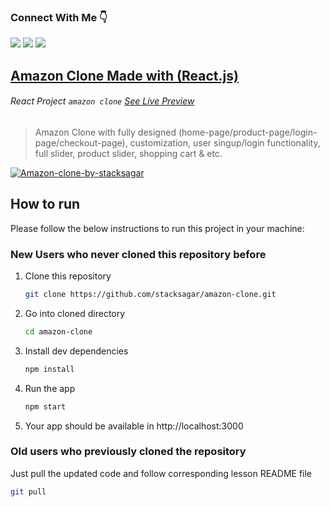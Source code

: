 ### Connect With Me 👇

[![](https://img.shields.io/badge/%20-Linkedin-blue?color=blue&labelColor=blue&logo=linkedin&logoColor=white)](https://www.linkedin.com/in/stacksagar '@stacksagar linkedin profile') [![](https://img.shields.io/badge/%20-Twitter-blue?color=blue&labelColor=blue&logo=twitter&logoColor=white)](https://www.twitter.com/stacksagar '@stacksagar twitter profile') [![](https://img.shields.io/badge/%20-Facebook-blue?color=blue&labelColor=blue&logo=facebook&logoColor=white)](https://www.facebook.com/stacksagar '@stacksagar facebook profile')

## <a href="https://stacksagar.github.io/amazon-clone"> Amazon Clone Made with (React.js) </a>

###### React Project `amazon clone` [See Live Preview](https://stacksagar.github.io/amazon-clone 'project of @stacksagar')

> Amazon Clone with fully designed (home-page/product-page/login-page/checkout-page), customization, user singup/login functionality, full slider, product slider, shopping cart & etc.
 
 <a href="https://stacksagar.github.io/amazon-clone" >
  <img src="https://i.ibb.co/9NLDZZ6/Amazon-clone-by-stacksagar.png" alt="Amazon-clone-by-stacksagar" border="0">
 </a>

<!-- HOW TO RUN -->

## How to run

Please follow the below instructions to run this project in your machine:

### New Users who never cloned this repository before

1. Clone this repository
   ```sh
   git clone https://github.com/stacksagar/amazon-clone.git
   ```
2. Go into cloned directory
   ```sh
   cd amazon-clone
   ```
3. Install dev dependencies
   ```sh
   npm install
   ``` 
4. Run the app
   ```sh
   npm start
   ```
5. Your app should be available in http://localhost:3000

### Old users who previously cloned the repository

Just pull the updated code and follow corresponding lesson README file

```sh
git pull
```
